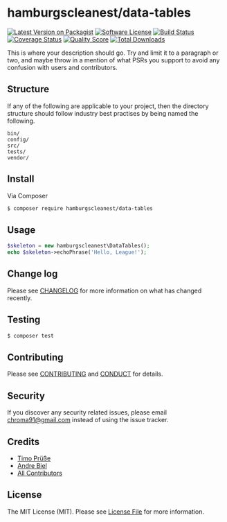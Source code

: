 # hamburgscleanest/data-tables

[![Latest Version on Packagist][ico-version]][link-packagist]
[![Software License][ico-license]](LICENSE.md)
[![Build Status][ico-travis]][link-travis]
[![Coverage Status][ico-scrutinizer]][link-scrutinizer]
[![Quality Score][ico-code-quality]][link-code-quality]
[![Total Downloads][ico-downloads]][link-downloads]

This is where your description should go. Try and limit it to a paragraph or two, and maybe throw in a mention of what
PSRs you support to avoid any confusion with users and contributors.

## Structure

If any of the following are applicable to your project, then the directory structure should follow industry best practises by being named the following.

```
bin/        
config/
src/
tests/
vendor/
```


## Install

Via Composer

``` bash
$ composer require hamburgscleanest/data-tables
```

## Usage

``` php
$skeleton = new hamburgscleanest\DataTables();
echo $skeleton->echoPhrase('Hello, League!');
```

## Change log

Please see [CHANGELOG](CHANGELOG.md) for more information on what has changed recently.

## Testing

``` bash
$ composer test
```

## Contributing

Please see [CONTRIBUTING](CONTRIBUTING.md) and [CONDUCT](CONDUCT.md) for details.

## Security

If you discover any security related issues, please email chroma91@gmail.com instead of using the issue tracker.

## Credits

- [Timo Prüße][link-author]
- [Andre Biel][link-andre]
- [All Contributors][link-contributors]

## License

The MIT License (MIT). Please see [License File](LICENSE.md) for more information.

[ico-version]: https://img.shields.io/packagist/v/hamburgscleanest/DataTables.svg?style=flat-square
[ico-license]: https://img.shields.io/badge/license-MIT-brightgreen.svg?style=flat-square
[ico-travis]: https://img.shields.io/travis/hamburgscleanest/DataTables/master.svg?style=flat-square
[ico-scrutinizer]: https://img.shields.io/scrutinizer/coverage/g/hamburgscleanest/DataTables.svg?style=flat-square
[ico-code-quality]: https://img.shields.io/scrutinizer/g/hamburgscleanest/DataTables.svg?style=flat-square
[ico-downloads]: https://img.shields.io/packagist/dt/hamburgscleanest/DataTables.svg?style=flat-square

[link-packagist]: https://packagist.org/packages/hamburgscleanest/DataTables
[link-travis]: https://travis-ci.org/hamburgscleanest/DataTables
[link-scrutinizer]: https://scrutinizer-ci.com/g/hamburgscleanest/DataTables/code-structure
[link-code-quality]: https://scrutinizer-ci.com/g/hamburgscleanest/DataTables
[link-downloads]: https://packagist.org/packages/hamburgscleanest/DataTables
[link-author]: https://github.com/Chroma91
[link-andre]: https://github.com/karllson
[link-contributors]: ../../contributors
